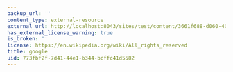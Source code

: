 ```yaml
---
backup_url: ''
content_type: external-resource
external_url: http://localhost:8043/sites/test/content/3661f688-d060-4033-9ee3-caa52ec8a165/?ocw_resource_link_uuid=3661f688-d060-4033-9ee3-caa52ec8a165&ocw_resource_link_suffix=
has_external_license_warning: true
is_broken: ''
license: https://en.wikipedia.org/wiki/All_rights_reserved
title: google
uid: 773fbf2f-7d41-44e1-b344-bcffc41d5582
---
```

